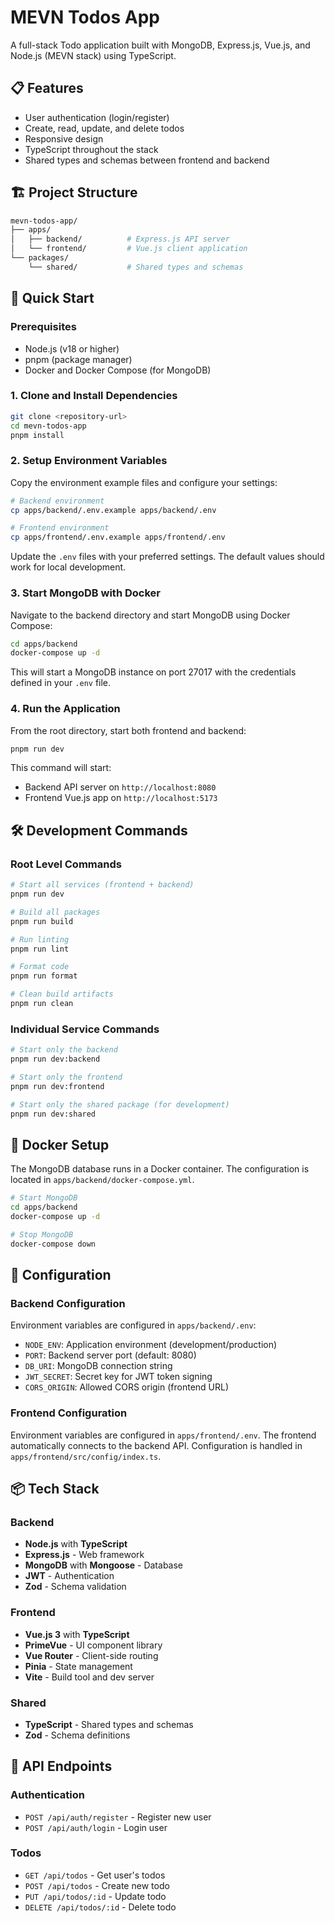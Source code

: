 # MEVN Todos App

A full-stack Todo application built with MongoDB, Express.js, Vue.js, and Node.js (MEVN stack) using TypeScript.

## 📋 Features

- User authentication (login/register)
- Create, read, update, and delete todos
- Responsive design
- TypeScript throughout the stack
- Shared types and schemas between frontend and backend

## 🏗️ Project Structure

```zsh
mevn-todos-app/
├── apps/
│   ├── backend/          # Express.js API server
│   └── frontend/         # Vue.js client application
└── packages/
    └── shared/           # Shared types and schemas
```

## 🚀 Quick Start

### Prerequisites

- Node.js (v18 or higher)
- pnpm (package manager)
- Docker and Docker Compose (for MongoDB)

### 1. Clone and Install Dependencies

```bash
git clone <repository-url>
cd mevn-todos-app
pnpm install
```

### 2. Setup Environment Variables

Copy the environment example files and configure your settings:

```bash
# Backend environment
cp apps/backend/.env.example apps/backend/.env

# Frontend environment
cp apps/frontend/.env.example apps/frontend/.env
```

Update the `.env` files with your preferred settings. The default values should work for local development.

### 3. Start MongoDB with Docker

Navigate to the backend directory and start MongoDB using Docker Compose:

```bash
cd apps/backend
docker-compose up -d
```

This will start a MongoDB instance on port 27017 with the credentials defined in your `.env` file.

### 4. Run the Application

From the root directory, start both frontend and backend:

```bash
pnpm run dev
```

This command will start:

- Backend API server on `http://localhost:8080`
- Frontend Vue.js app on `http://localhost:5173`

## 🛠️ Development Commands

### Root Level Commands

```bash
# Start all services (frontend + backend)
pnpm run dev

# Build all packages
pnpm run build

# Run linting
pnpm run lint

# Format code
pnpm run format

# Clean build artifacts
pnpm run clean
```

### Individual Service Commands

```bash
# Start only the backend
pnpm run dev:backend

# Start only the frontend
pnpm run dev:frontend

# Start only the shared package (for development)
pnpm run dev:shared
```

## 🐳 Docker Setup

The MongoDB database runs in a Docker container. The configuration is located in `apps/backend/docker-compose.yml`.

```bash
# Start MongoDB
cd apps/backend
docker-compose up -d

# Stop MongoDB
docker-compose down
```

## 🔧 Configuration

### Backend Configuration

Environment variables are configured in `apps/backend/.env`:

- `NODE_ENV`: Application environment (development/production)
- `PORT`: Backend server port (default: 8080)
- `DB_URI`: MongoDB connection string
- `JWT_SECRET`: Secret key for JWT token signing
- `CORS_ORIGIN`: Allowed CORS origin (frontend URL)

### Frontend Configuration

Environment variables are configured in `apps/frontend/.env`. The frontend automatically connects to the backend API. Configuration is handled in `apps/frontend/src/config/index.ts`.

## 📦 Tech Stack

### Backend

- **Node.js** with **TypeScript**
- **Express.js** - Web framework
- **MongoDB** with **Mongoose** - Database
- **JWT** - Authentication
- **Zod** - Schema validation

### Frontend

- **Vue.js 3** with **TypeScript**
- **PrimeVue** - UI component library
- **Vue Router** - Client-side routing
- **Pinia** - State management
- **Vite** - Build tool and dev server

### Shared

- **TypeScript** - Shared types and schemas
- **Zod** - Schema definitions

## 🚦 API Endpoints

### Authentication

- `POST /api/auth/register` - Register new user
- `POST /api/auth/login` - Login user

### Todos

- `GET /api/todos` - Get user's todos
- `POST /api/todos` - Create new todo
- `PUT /api/todos/:id` - Update todo
- `DELETE /api/todos/:id` - Delete todo
